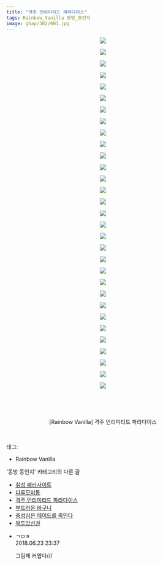 ```yaml
---
title: "격주 언리미티드 파라다이스"
tags: Rainbow_Vanilla 동방_동인지
image: ghap/302/001.jpg
---
```

<div class="article">
<p style="text-align: center; clear: none; float: none;"><img src="{{ site.nasurl }}/ghap/302/001.jpg"/></p>
<p style="text-align: center; clear: none; float: none;"><img src="{{ site.nasurl }}/ghap/302/002.jpg"/></p>
<p style="text-align: center; clear: none; float: none;"><img src="{{ site.nasurl }}/ghap/302/003.jpg"/></p>
<p style="text-align: center; clear: none; float: none;"><img src="{{ site.nasurl }}/ghap/302/004.jpg"/></p>
<p style="text-align: center; clear: none; float: none;"><img src="{{ site.nasurl }}/ghap/302/005.jpg"/></p>
<p style="text-align: center; clear: none; float: none;"><img src="{{ site.nasurl }}/ghap/302/006.jpg"/></p>
<p style="text-align: center; clear: none; float: none;"><img src="{{ site.nasurl }}/ghap/302/007.jpg"/></p>
<p style="text-align: center; clear: none; float: none;"><img src="{{ site.nasurl }}/ghap/302/008.jpg"/></p>
<p style="text-align: center; clear: none; float: none;"><img src="{{ site.nasurl }}/ghap/302/009.jpg"/></p>
<p style="text-align: center; clear: none; float: none;"><img src="{{ site.nasurl }}/ghap/302/010.jpg"/></p>
<p style="text-align: center; clear: none; float: none;"><img src="{{ site.nasurl }}/ghap/302/011.jpg"/></p>
<p style="text-align: center; clear: none; float: none;"><img src="{{ site.nasurl }}/ghap/302/012.jpg"/></p>
<p style="text-align: center; clear: none; float: none;"><img src="{{ site.nasurl }}/ghap/302/013.jpg"/></p>
<p style="text-align: center; clear: none; float: none;"><img src="{{ site.nasurl }}/ghap/302/014.jpg"/></p>
<p style="text-align: center; clear: none; float: none;"><img src="{{ site.nasurl }}/ghap/302/015.jpg"/></p>
<p style="text-align: center; clear: none; float: none;"><img src="{{ site.nasurl }}/ghap/302/016.jpg"/></p>
<p style="text-align: center; clear: none; float: none;"><img src="{{ site.nasurl }}/ghap/302/017.jpg"/></p>
<p style="text-align: center; clear: none; float: none;"><img src="{{ site.nasurl }}/ghap/302/018.jpg"/></p>
<p style="text-align: center; clear: none; float: none;"><img src="{{ site.nasurl }}/ghap/302/019.jpg"/></p>
<p style="text-align: center; clear: none; float: none;"><img src="{{ site.nasurl }}/ghap/302/020.jpg"/></p>
<p style="text-align: center; clear: none; float: none;"><img src="{{ site.nasurl }}/ghap/302/021.jpg"/></p>
<p style="text-align: center; clear: none; float: none;"><img src="{{ site.nasurl }}/ghap/302/022.jpg"/></p>
<p style="text-align: center; clear: none; float: none;"><img src="{{ site.nasurl }}/ghap/302/023.jpg"/></p>
<p style="text-align: center; clear: none; float: none;"><img src="{{ site.nasurl }}/ghap/302/024.jpg"/></p>
<p style="text-align: center; clear: none; float: none;"><img src="{{ site.nasurl }}/ghap/302/025.jpg"/></p>
<p style="text-align: center; clear: none; float: none;"><img src="{{ site.nasurl }}/ghap/302/026.jpg"/></p>
<p style="text-align: center; clear: none; float: none;"><img src="{{ site.nasurl }}/ghap/302/027.jpg"/></p>
<p style="text-align: center; clear: none; float: none;"><img src="{{ site.nasurl }}/ghap/302/028.jpg"/></p>
<p style="text-align: center; clear: none; float: none;"><img src="{{ site.nasurl }}/ghap/302/029.jpg"/></p>
<p style="text-align: center; clear: none; float: none;"><img src="{{ site.nasurl }}/ghap/302/030.jpg"/></p>
<p style="text-align: center; clear: none; float: none;"><img src="{{ site.nasurl }}/ghap/302/031.jpg"/></p>
<p style="text-align: center; clear: none; float: none;"><br/></p>
<p style="text-align: center; clear: none; float: none;"><br/></p>
<p style="text-align: center; clear: none; float: none;">[Rainbow Vanilla] 격주 언리미티드 파라다이스</p>
<p><br/></p>
</div><div class="tagTrail">
<p>태그: </p>
<ul>
<li>Rainbow Vanilla</li>
</ul>
</div><div class="another">
<p>'동방 동인지' 카테고리의 다른 글</p>
<ul>
<li><a href="/2016-06-20-ghap_307">휘성 패러사이트</a></li>
<li><a href="/2016-06-20-ghap_306">다루모미통</a></li>
<li><a href="/2016-06-20-ghap_302">격주 언리미티드 파라다이스</a></li>
<li><a href="/2016-06-20-ghap_301">부드러운 바구니</a></li>
<li><a href="/2016-06-19-ghap_300">충성심은 메이드를 죽인다</a></li>
<li><a href="/2016-06-19-ghap_299">북투방신권</a></li>
</ul>
</div><div class="cb_module cb_fluid">
<div class="cb_wrt cb_profile">
<div class="comment">
<ul>
<li class="cb_thumb_off" id="comment15275915">
<div class="cb_comment_area">
<div class="cb_info_area">
<div class="cb_section">
<span class="cb_nick_name">ㄱㅁㅎ</span>
</div>
<div class="cb_section">
<span class="cb_date">2018.06.23 23:37 </span>
</div>
</div>
<div class="cb_dsc_comment">
<p class="cb_dsc">
											그림체 커엽다///
										</p>
</div>
</div></li>
</ul>
</div>
</div><!-- commentList close -->
</div>